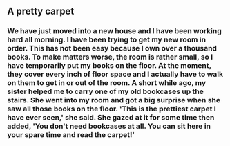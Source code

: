 ## A pretty carpet

### We have just moved into a new house and I have been working hard all morning. I have been trying to get my new room in order. This has not been easy because I own over a thousand books. To make matters worse, the room is rather small, so I have temporarily put my books on the floor. At the moment, they cover every inch of floor space and I actually have to walk on them to get in or out of the room. A short while ago, my sister helped me to carry one of my old bookcases up the stairs. She went into my room and got a big surprise when she saw all those books on the floor. 'This is the prettiest carpet I have ever seen,' she said. She gazed at it for some time then added, 'You don't need bookcases at all. You can sit here in your spare time and read the carpet!'